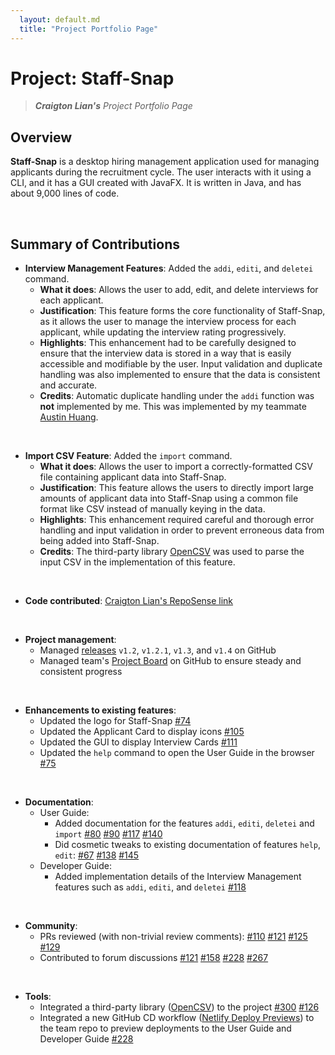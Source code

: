 ```yaml
---
  layout: default.md
  title: "Project Portfolio Page"
---
```


# Project: Staff-Snap

> ***Craigton Lian's*** *Project Portfolio Page*<br>

## Overview
**Staff-Snap** is a desktop hiring management application used for managing applicants during the recruitment cycle. The user interacts with it using a CLI, and it has a GUI created with JavaFX. It is written in Java, and has about 9,000 lines of code.

<br>

## Summary of Contributions
* **Interview Management Features**: Added the `addi`, `editi`, and `deletei` command.
  * **What it does**: Allows the user to add, edit, and delete interviews for each applicant.
  * **Justification**: This feature forms the core functionality of Staff-Snap, as it allows the user to manage the interview process for each applicant, while updating the interview rating progressively.
  * **Highlights**: This enhancement had to be carefully designed to ensure that the interview data is stored in a way that is easily accessible and modifiable by the user. Input validation and duplicate handling was also implemented to ensure that the data is consistent and accurate.
  * **Credits**: Automatic duplicate handling under the `addi` function was **not** implemented by me. This was implemented by my teammate [Austin Huang](https://ay2324s1-cs2103t-w08-1.github.io/tp/team/austinhuang1203.html).

<br>

* **Import CSV Feature**: Added the `import` command.
  * **What it does**: Allows the user to import a correctly-formatted CSV file containing applicant data into Staff-Snap.
  * **Justification**: This feature allows the users to directly import large amounts of applicant data into Staff-Snap using a common file format like CSV instead of manually keying in the data.
  * **Highlights**: This enhancement required careful and thorough error handling and input validation in order to prevent erroneous data from being added into Staff-Snap. 
  * **Credits**: The third-party library [OpenCSV](https://opencsv.sourceforge.net/) was used to parse the input CSV in the implementation of this feature.

<br>

* **Code contributed**: [Craigton Lian's RepoSense link](https://nus-cs2103-ay2324s1.github.io/tp-dashboard/?search=craigtonlian&breakdown=true)

<br>

* **Project management**:
  * Managed [releases](https://github.com/AY2324S1-CS2103T-W08-1/tp/releases) `v1.2`, `v1.2.1`, `v1.3`, and `v1.4` on GitHub
  * Managed team's [Project Board](https://github.com/orgs/AY2324S1-CS2103T-W08-1/projects/1) on GitHub to ensure steady and consistent progress

<br>

* **Enhancements to existing features**:
  * Updated the logo for Staff-Snap <a href="https://github.com/AY2324S1-CS2103T-W08-1/tp/pull/74" class="badge rounded-pill bg-success">\#74</a>
  * Updated the Applicant Card to display icons <a href="https://github.com/AY2324S1-CS2103T-W08-1/tp/pull/105" class="badge rounded-pill bg-success">\#105</a>
  * Updated the GUI to display Interview Cards <a href="https://github.com/AY2324S1-CS2103T-W08-1/tp/pull/111" class="badge rounded-pill bg-success">\#111</a>
  * Updated the `help` command to open the User Guide in the browser <a href="https://github.com/AY2324S1-CS2103T-W08-1/tp/pull/75" class="badge rounded-pill bg-success">\#75</a>

<br>

* **Documentation**:
  * User Guide:
    * Added documentation for the features `addi`, `editi`, `deletei` and `import` <a href="https://github.com/AY2324S1-CS2103T-W08-1/tp/pull/80" class="badge rounded-pill bg-success">\#80</a> <a href="https://github.com/AY2324S1-CS2103T-W08-1/tp/pull/90" class="badge rounded-pill bg-success">\#90</a> <a href="https://github.com/AY2324S1-CS2103T-W08-1/tp/pull/117" class="badge rounded-pill bg-success">\#117</a> <a href="https://github.com/AY2324S1-CS2103T-W08-1/tp/pull/140" class="badge rounded-pill bg-success">\#140</a>
    * Did cosmetic tweaks to existing documentation of features `help`, `edit`: <a href="https://github.com/AY2324S1-CS2103T-W08-1/tp/pull/67" class="badge rounded-pill bg-success">\#67</a> <a href="https://github.com/AY2324S1-CS2103T-W08-1/tp/pull/138" class="badge rounded-pill bg-success">\#138</a> <a href="https://github.com/AY2324S1-CS2103T-W08-1/tp/pull/145" class="badge rounded-pill bg-success">\#145</a>
  * Developer Guide:
    * Added implementation details of the Interview Management features such as `addi`, `editi`, and `deletei` <a href="https://github.com/AY2324S1-CS2103T-W08-1/tp/pull/118" class="badge rounded-pill bg-success">\#118</a>

<br>

* **Community**:
  * PRs reviewed (with non-trivial review comments):
    <a href="https://github.com/AY2324S1-CS2103T-W08-1/tp/pull/110" class="badge rounded-pill bg-success">\#110</a> <a href="https://github.com/AY2324S1-CS2103T-W08-1/tp/pull/121" class="badge rounded-pill bg-success">\#121</a> <a href="https://github.com/AY2324S1-CS2103T-W08-1/tp/pull/125" class="badge rounded-pill bg-success">\#125</a> <a href="https://github.com/AY2324S1-CS2103T-W08-1/tp/pull/129" class="badge rounded-pill bg-success">\#129</a>  
  * Contributed to forum discussions <a href="https://github.com/nus-cs2103-AY2324S1/forum/issues/121" class="badge rounded-pill bg-primary">\#121</a> <a href="https://github.com/nus-cs2103-AY2324S1/forum/issues/158" class="badge rounded-pill bg-primary">\#158</a> <a href="https://github.com/nus-cs2103-AY2324S1/forum/issues/228" class="badge rounded-pill bg-primary">\#228</a> <a href="https://github.com/nus-cs2103-AY2324S1/forum/issues/267" class="badge rounded-pill bg-primary">\#267</a>

<br>

* **Tools**:
  * Integrated a third-party library ([OpenCSV](https://opencsv.sourceforge.net/)) to the project <a href="https://github.com/nus-cs2103-AY2324S1/forum/issues/300" class="badge rounded-pill bg-primary">\#300</a> <a href="https://github.com/AY2324S1-CS2103T-W08-1/tp/pull/126" class="badge rounded-pill bg-success">\#126</a>
  * Integrated a new GitHub CD workflow ([Netlify Deploy Previews](https://docs.netlify.com/site-deploys/deploy-previews/)) to the team repo to preview deployments to the User Guide and Developer Guide <a href="https://github.com/nus-cs2103-AY2324S1/forum/issues/228" class="badge rounded-pill bg-primary">\#228</a>
